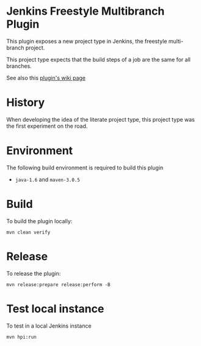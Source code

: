 # Jenkins Freestyle Multibranch Plugin

This plugin exposes a new project type in Jenkins, the freestyle multi-branch project. 

This project type expects that the build steps of a job are the same for all branches.

See also this [plugin's wiki page][wiki]

# History

When developing the idea of the literate project type, this project type was the first experiment on the road.

# Environment

The following build environment is required to build this plugin

* `java-1.6` and `maven-3.0.5`

# Build

To build the plugin locally:

    mvn clean verify

# Release

To release the plugin:

    mvn release:prepare release:perform -B

# Test local instance

To test in a local Jenkins instance

    mvn hpi:run

  [wiki]: http://wiki.jenkins-ci.org/display/JENKINS/Freestyle+Multibranch+Plugin
